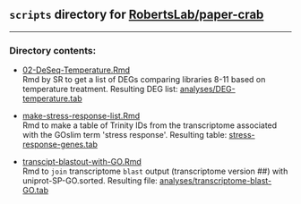 ## `scripts` directory for [RobertsLab/paper-crab](https://github.com/RobertsLab/paper-crab)
---

### Directory contents:     

- [02-DeSeq-Temperature.Rmd](https://github.com/RobertsLab/paper-crab/blob/master/scripts/02-DeSeq-Temperature.Rmd)      
Rmd by SR to get a list of DEGs comparing libraries 8-11 based on temperature treatment. Resulting DEG list: [analyses/DEG-temperature.tab](https://github.com/RobertsLab/paper-crab/blob/master/analyses/DEG-temperature.tab)

- [make-stress-response-list.Rmd](https://github.com/RobertsLab/paper-crab/blob/master/scripts/make-stress-response-list.Rmd)     
Rmd to make a table of Trinity IDs from the transcriptome associated with the GOslim term 'stress response'. Resulting table: [stress-response-genes.tab](https://raw.githubusercontent.com/RobertsLab/paper-crab/master/analyses/stress-response-genes.tab)

- [transcipt-blastout-with-GO.Rmd](https://github.com/RobertsLab/paper-crab/blob/master/scripts/transcipt-blastout-with-GO.Rmd)     
Rmd to `join` transcriptome `blast` output (transcriptome version ##) with uniprot-SP-GO.sorted. Resulting file: [analyses/transcriptome-blast-GO.tab](https://raw.githubusercontent.com/RobertsLab/paper-crab/master/analyses/transcriptome-blast-GO.tab)
